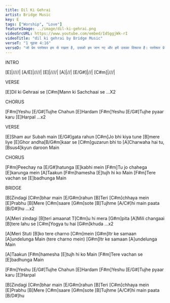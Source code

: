 ```yaml
---
title: Dil Ki Gehrai 
artist: Bridge Music
key: E
tags: ["Worship", "Love"]
featureImage: ../image/dil-ki-gehrai.png
videoSrcURL: https://www.youtube.com/embed/IdSggjWk-rI
videoTitle: "dil ki gehrai by Bridge Music"
verseT: "1 यूहन्ना 4:16"
verseD: "जो प्रेम परमेश्‍वर हम से रखता है, उसको हम जान गए और हमें उसका विश्‍वास है। परमेश्‍वर प्रेम है, और जो प्रेम में बना रहता है वह परमेश्‍वर में बना रहता है, और परमेश्‍वर उसमें बना रहता है।"
---
```


INTRO

[E]|////| [A/E]|////| [E]|////|
[A]|//| [E/G#]|//| [C#m]|///|


VERSE

[E]Dil ki Gehraai se
[C#m]Mann ki Sachchaai se ...X2


CHORUS

[F#m]Yeshu [E/G#]Tujhe Chahun [E]Hardam
[F#m]Yeshu [E/G#]Tujhe pyaar karu [E]Harpal ...x2


VERSE

[E]Sham aur Subah main [E/G#]gata rahun
[C#m]Jo bhi kiya tune [B]mere liye
[E]Ghor andha[B/G#m]kaar   se [C#m]guzarun bhi to
[A]Charwaha hai tu, [Bsus4]kyun daroon Main


CHORUS

[F#m]Peechay na [E/G#]hatunga [E]kabhi mein
[F#m]Tu jo chahega [E]karunga mein
[A]Taakun [F#m]hamesha [E]tujh hi ko Main
[F#m]Tere vachan se [E]badhunga Main


BRIDGE

[B]Zindagi [C#m]bhar main [E/G#m]rahun
[B]Teri [C#m]chhaya mein [E]Prabhu
[B]Mere [C#m]saare [G#m]sote
[B]Tujhme [A/C#]hi main paata [B/D#]hu ...x2

[A]Meri zindagi [B]teri amaanat
T[C#m]u hi mera [G#m]pita
[A]Mili changaai [B]tere lahu se
[C#m]Yogya tu hai [G#m]khuda ...x2

[A]Meri Stuti [B]ko tere charno [C#m]mein
[G#m]Itr ke samaan [A]undelunga Main (tere charno mein)
[G#m]Itr ke samaan [A]undelunga Main


[A]Taakun [F#m]hamesha [E]tujh hi ko Main
[F#m]Tere vachan se [E]badhunga Main

[F#m]Yeshu [E/G#]Tujhe Chahun [E]Hardam
[F#m]Yeshu [E/G#]Tujhe pyaar karu [E]Harpal

[B]Zindagi [C#m]bhar main [E/G#m]rahun
[B]Teri [C#m]chhaya mein [E]Prabhu
[B]Mere [C#m]saare [G#m]sote
[B]Tujhme [A/C#]hi main paata [B/D#]hu
